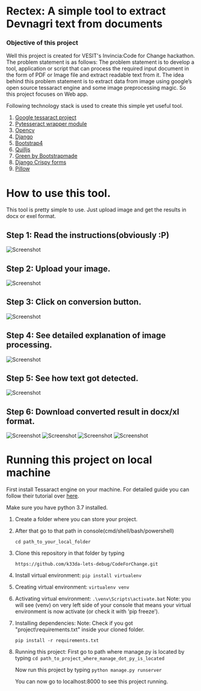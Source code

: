 # Rectex: A simple tool to extract Devnagri text from documents
### Objective of this project
Well this project is created for VESIT's Invincia:Code for Change hackathon. The problem statement is as follows: 
The problem statement is to develop a tool, application or script
that can process the required input document in the form of PDF
or Image file and extract readable text from it.
The idea behind this problem statement is to extract data from
image using google’s open source tessaract engine and some image preprocessing magic. 
So this project focuses on Web app.

Following technology stack is used to create this simple yet useful tool. 
1. [Google tessaract project](https://github.com/tesseract-ocr/) 
2. [Pytesseract wrapper module](https://pypi.org/project/pytesseract/)
3. [Opencv](https://opencv.org/)
4. [Django](https://www.djangoproject.com/)
5. [Bootstrap4](https://getbootstrap.com/docs/4.0/getting-started/introduction/)
6. [Quilljs](https://quilljs.com/)
7. [Green by Bootstrapmade](https://bootstrapmade.com/green-free-one-page-bootstrap-template/)
8. [Django Crispy forms](https://django-crispy-forms.readthedocs.io/en/latest/)
9. [Pillow](https://pypi.org/project/Pillow/)

# How to use this tool.
This tool is pretty simple to use. Just upload image and get the results in docx or exel format.

## Step 1: Read the instructions(obviously :P)

![Screenshot](Screenshots/1.PNG)

## Step 2: Upload your image.

![Screenshot](Screenshots/2.PNG)

## Step 3: Click on conversion button.

![Screenshot](Screenshots/3.PNG)

## Step 4: See detailed explanation of image processing.

![Screenshot](Screenshots/4.PNG)

## Step 5: See how text got detected.

![Screenshot](Screenshots/5.PNG)

## Step 6: Download converted result in docx/xl format.

![Screenshot](Screenshots/6.PNG)
![Screenshot](Screenshots/7.PNG)
![Screenshot](Screenshots/8.PNG)
![Screenshot](Screenshots/9.PNG)


# Running this project on local machine

First install Tessaract engine on your machine. For detailed guide you can follow their tutorial over [here](https://tesseract-ocr.github.io/tessdoc/Compiling.html).

 Make sure you have python 3.7 installed.
 
 1. Create a folder where you can store your project.
 2. After that go to that path in console(cmd/shell/bash/powershell)
 
    `cd path_to_your_local_folder`
 
 3. Clone this repository in that folder by typing
 
    `https://github.com/k33da-lets-debug/CodeForChange.git`
 
 4. Install virtual environment:
    `pip install virtualenv`
 
 5. Creating virtual environment:
    `virtualenv venv`
 
 6. Activating virtual environment:
    `.\venv\Scripts\activate.bat`
    Note: you will see (venv) on very left side of your console that means your virtual environment is now activate (or check it with 'pip freeze').
 
 7. Installing dependencies:
    Note: Check if you got "project\requirements.txt" inside your cloned folder.
 
    `pip install -r requirements.txt`
 
 8. Running this project:
    First go to path where manage.py is located by typing
    `cd path_to_project_where_manage_dot_py_is_located`
 
    Now run this project by typing
    `python manage.py runserver`
    
    You can now go to localhost:8000 to see this project running.
 
